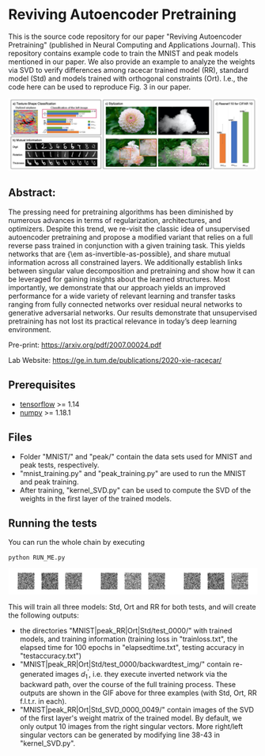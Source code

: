 # Reviving Autoencoder Pretraining

This is the source code repository for our paper
"Reviving Autoencoder Pretraining" (published in Neural Computing and Applications Journal).
This repository contains example code to train the MNIST and peak models mentioned in our paper. We also provide an example to analyze the weights via SVD to verify differences among racecar trained model (RR), standard model (Std) and models trained with orthogonal constraints (Ort). I.e., the code here can be used to reproduce Fig. 3 in our paper.


![racecar Training teaser](resources/racecar-teaser.jpg)

## Abstract:

The pressing need for pretraining algorithms has been diminished by numerous advances in terms of regularization, architectures, and optimizers. Despite this trend, we re-visit the classic idea of unsupervised autoencoder pretraining and propose a modified variant that relies on a full reverse pass trained in conjunction with a given training task. This yields networks that are {\em as-invertible-as-possible}, and share mutual information across all constrained layers. We additionally establish links between singular value decomposition and pretraining and show how it can be leveraged for gaining insights about the learned structures. Most importantly, we demonstrate that our approach yields an improved performance for a wide variety of relevant learning and transfer tasks ranging from fully connected networks over residual neural networks to generative adversarial networks. Our results demonstrate that unsupervised pretraining has not lost its practical relevance in today’s deep learning environment.

Pre-print: <https://arxiv.org/pdf/2007.00024.pdf>

Lab Website: <https://ge.in.tum.de/publications/2020-xie-racecar/>

## Prerequisites

* [tensorflow](https://www.tensorflow.org/install) >= 1.14
* [numpy](https://numpy.org/install/)  >= 1.18.1

## Files

* Folder "MNIST/" and "peak/" contain the data sets used for MNIST and peak tests, respectively.
* "mnist_training.py" and "peak_training.py" are used to run the MNIST and peak training.
* After training, "kernel_SVD.py" can be used to compute the SVD of the weights in the first layer of the trained models.

## Running the tests
You can run the whole chain by executing
```
python RUN_ME.py
```

![An example evolution of the reverse pass for Std, Ort and RR.](resources/svd-output.gif)

This will train all three models: Std, Ort and RR for both tests, and will create the following outputs:
* the directories "MNIST|peak_RR|Ort|Std/test_0000/" with trained models, and training information (training loss in "trainloss.txt", the elapsed time for 100 epochs in "elapsedtime.txt", testing accuracy in "testaccuracy.txt")
* "MNIST|peak_RR|Ort|Std/test_0000/backwardtest_img/" contain re-generated images $d_{1}^{'}$, i.e. they execute inverted network via the backward path, over the course of the full training process. These outputs are shown in the GIF above for three examples (with Std, Ort, RR f.l.t.r. in each).
* "MNIST|peak_RR|Ort|Std_SVD_0000_0049/" contain images of the SVD of the first layer's weight matrix of the trained model. By default, we only output 10 images from the right singular vectors. More right/left singular vectors can be generated by modifying line 38-43 in "kernel_SVD.py".
